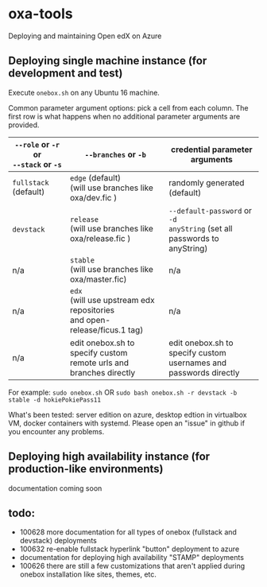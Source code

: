 # oxa-tools

Deploying and maintaining Open edX on Azure

## Deploying single machine instance (for development and test)

Execute `onebox.sh` on any Ubuntu 16 machine.

Common parameter argument options: pick a cell from each column. The first row is what happens when no additional parameter arguments are provided.

`--role` or `-r` or <br/> `--stack` or `-s` | `--branches` or `-b` | credential parameter arguments
--- | --- | ---
`fullstack` (default) | `edge` (default) <br/> (will use branches like oxa/dev.fic ) | randomly generated (default)
`devstack` | `release`  <br/> (will use branches like oxa/release.fic ) | `--default-password` or `-d` <br/> `anyString` (set all passwords to anyString)
n/a | `stable`  <br/> (will use branches like oxa/master.fic) | n/a
 n/a | `edx`  <br/> (will use upstream edx repositories <br/> and open-release/ficus.1 tag) | n/a
 n/a | edit onebox.sh to specify custom <br/> remote urls and branches directly | edit onebox.sh to specify custom <br/> usernames and passwords directly

For example:
`sudo onebox.sh` OR
`sudo bash onebox.sh -r devstack -b stable -d hokiePokiePass11`

What's been tested: server edition on azure, desktop edtion in virtualbox VM, docker containers with systemd. Please open an "issue" in github if you encounter any problems.

## Deploying high availability instance (for production-like environments)

documentation coming soon

## todo:
 * 100628 more documentation for all types of onebox (fullstack and devstack) deployments
 * 100632 re-enable fullstack hyperlink "button" deployment to azure
 * documentation for deploying high availability "STAMP" deployments
 * 100626 there are still a few customizations that aren't applied during onebox installation like sites, themes, etc.
